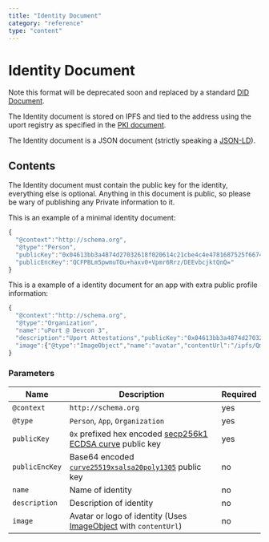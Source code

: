 ```yaml
---
title: "Identity Document"
category: "reference"
type: "content"
---
```


# Identity Document

Note this format will be deprecated soon and replaced by a standard [DID Document](./diddocument.md).

The Identity document is stored on IPFS and tied to the address using the uport registry as specified in the [PKI document](../index).

The Identity document is a JSON document (strictly speaking a [JSON-LD](https://json-ld.org/)).

## Contents

The Identity document must contain the public key for the identity, everything else is optional. Anything in this document is public, so please be wary of publishing any Private information to it.

This is an example of a minimal identity document:

```js
{
  "@context":"http://schema.org",
  "@type":"Person",
  "publicKey":"0x04613bb3a4874d27032618f020614c21cbe4c4e4781687525f6674089f9bd3d6c7f6eb13569053d31715a3ba32e0b791b97922af6387f087d6b5548c06944ab062",
  "publicEncKey":"QCFPBLm5pwmuTOu+haxv0+Vpmr6Rrz/DEEvbcjktQnQ="
}
```

This is a example of a identity document for an app with extra public profile information:

```js
{
  "@context":"http://schema.org",
  "@type":"Organization",
  "name":"uPort @ Devcon 3",
  "description":"Uport Attestations","publicKey":"0x04613bb3a4874d27032618f020614c21cbe4c4e4781687525f6674089f9bd3d6c7f6eb13569053d31715a3ba32e0b791b97922af6387f087d6b5548c06944ab062",
  "image":{"@type":"ImageObject","name":"avatar","contentUrl":"/ipfs/QmSCnmXC91Arz2gj934Ce4DeR7d9fULWRepjzGMX6SSazB"}
}
```

### Parameters

Name | Description | Required
---- | ----------- | --------
`@context` | `http://schema.org`| yes
`@type` | `Person`, `App`, `Organization`| yes
`publicKey` | `0x` prefixed hex encoded [secp256k1 ECDSA curve](https://en.bitcoin.it/wiki/Secp256k1) public key | yes
`publicEncKey` | Base64 encoded [`curve25519xsalsa20poly1305`](http://nacl.cr.yp.to/box.html) public key | no
`name` | Name of identity | no
`description` | Description of identity | no
`image` | Avatar or logo of identity (Uses [ImageObject](http://schema.org/ImageObject) with `contentUrl`) | no
